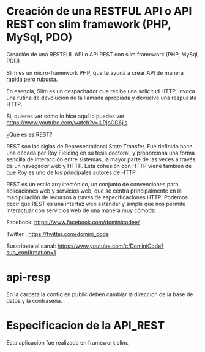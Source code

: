 # Creación de una RESTFUL API o API REST con slim framework (PHP, MySql, PDO)

Creación de una RESTFUL API o API REST con slim framework (PHP, MySql, PDO)

Slim es un micro-framework PHP, que te ayuda a crear API de manera rápida pero rubusta.

En esencia, Slim es un despachador que recibe una solicitud HTTP, invoca una rutina de devolución de la llamada apropiada y devuelve una respuesta HTTP.

Si, quieres ver como lo hice aquí lo puedes ver 
https://www.youtube.com/watch?v=iLRjbGC6jIs

¿Que es es REST?

REST son las siglas de Representational State Transfer. Fue definido hace una década por Roy Fielding en su tesis doctoral, y proporciona una forma sencilla de interacción entre sistemas, la mayor parte de las veces a través de un navegador web y HTTP. Esta cohesión con HTTP viene también de que Roy es uno de los principales autores de HTTP.

REST es un estilo arquitectónico, un conjunto de convenciones para aplicaciones web y servicios web, que se centra principalmente en la manipulación de recursos a través de especificaciones HTTP. Podemos decir que REST es una interfaz web estándar y simple que nos permite interactuar con servicios web de una manera muy cómoda.



Facebook: https://www.facebook.com/dominicodee/

Twitter : https://twitter.com/domini_code

Suscribete al canal: https://www.youtube.com/c/DominiCode?sub_confirmation=1 

# api-resp

En la carpeta la config en public deben cambiar la direccion de la base de datos y la contraseña.

# Especificacion de la API_REST

Esta aplicacion fue realizada en framework slim.
